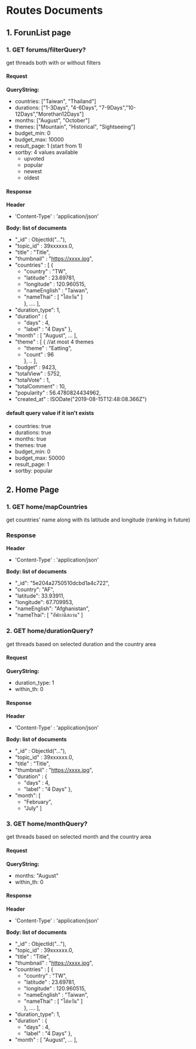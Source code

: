 # Routes Documents
## 1. ForunList page
### 1. GET forums/filterQuery?
get threads both with or without filters

#### Request
**QueryString:**
- countries: ["Taiwan", "Thailand"]
- durations: ["1-3Days", "4-6Days", "7-9Days","10-12Days","Morethan12Days"]
- months: ["August", "October"]
- themes: ["Mountain", "Historical", "Sightseeing"]
- budget_min: 0
- budget_max: 10000
- result_page: 1 (start from 1)
- sortby: 4 values available
    - upvoted
    - popular
    - newest
    - oldest

#### Response
**Header**
- 'Content-Type' : 'application/json'

**Body: list of documents**
- "_id" : ObjectId("..."),
- "topic_id" : 39xxxxxx.0,
- "title" : "Title",
- "thumbnail" : "https://xxxx.jpg",
- "countries" : [ 
        {
    - "country" : "TW",
    - "latitude" : 23.69781,
    - "longitude" : 120.960515,
    - "nameEnglish" : "Taiwan",
    - "nameThai" : [  "ไต้หวัน" ] <br>
        }, ....
    ],
- "duration_type": 1,
- "duration" : {
    - "days" : 4,
    - "label" : "4 Days"
    },
- "month" : [ "August", ... ],
- "theme" : [ 
        { //at most 4 themes
    - "theme" : "Eatting",
    - "count" : 96 <br>
        }, 
        ..
    ],
- "budget" : 9423,
- "totalView" : 5752,
- "totalVote" : 1,
- "totalComment" : 10,
- "popularity" : 56.4780824434962,
- "created_at" : ISODate("2019-08-15T12:48:08.366Z")

#### default query value if it isn't exists
- countries: true
- durations: true
- months: true
- themes: true
- budget_min: 0
- budget_max: 50000
- result_page: 1
- sortby: popular

## 2. Home Page
### 1. GET home/mapCountries
get countries' name along with its latitude and longitude (ranking in future)

### Response
**Header**
- 'Content-Type' : 'application/json'

**Body: list of documents**
- "_id": "5e204a2750510dcbd1a4c722",
- "country": "AF",
- "latitude": 33.93911,
- "longitude": 67.709953,
- "nameEnglish": "Afghanistan",
- "nameThai": [
    "อัฟกานิสถาน"
]

### 2. GET home/durationQuery?
get threads based on selected duration and the country area

#### Request
**QueryString:**
- duration_type: 1
- within_th: 0

#### Response
**Header**
- 'Content-Type' : 'application/json'

**Body: list of documents**
- "_id" : ObjectId("..."),
- "topic_id" : 39xxxxxx.0,
- "title" : "Title",
- "thumbnail" : "https://xxxx.jpg",
- "duration" : {
    - "days" : 4,
    - "label" : "4 Days"
    },
- "month": [
    - "February",
    - "July"
    ]

### 3. GET home/monthQuery?
get threads based on selected month and the country area

#### Request
**QueryString:**
- months: "August"
- within_th: 0

#### Response
**Header**
- 'Content-Type' : 'application/json'

**Body: list of documents**
- "_id" : ObjectId("..."),
- "topic_id" : 39xxxxxx.0,
- "title" : "Title",
- "thumbnail" : "https://xxxx.jpg",
- "countries" : [ 
        {
    - "country" : "TW",
    - "latitude" : 23.69781,
    - "longitude" : 120.960515,
    - "nameEnglish" : "Taiwan",
    - "nameThai" : [  "ไต้หวัน" ] <br>
        }, ....
    ],
- "duration_type": 1,
- "duration" : {
    - "days" : 4,
    - "label" : "4 Days"
    },
- "month" : [ "August", ... ],